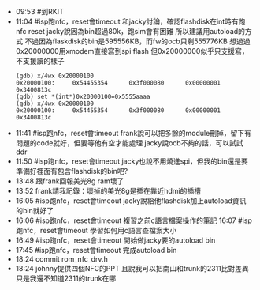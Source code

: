 - 09:53 #到RKIT
- 11:04 #isp跑nfc，reset會timeout
  和jacky討論，確認flashdisk在int時有跑nfc reset
  jacky說因為bin超過80k，跑sim會有困難
  所以建議用autoload的方式
  不過因為flaskdisk的bin是595556KB，而fw的ocb只剩555776KB
  想過過0x20000000用xmodem直接寫到spi flash
  但0x20000000似乎只支援寫，不支援讀的樣子
  ```
  (gdb) x/4wx 0x20000100
  0x20000100:     0x54455354      0x3f000080      0x00000001      0x3400813c
  (gdb) set *(int*)0x20000100=0x5555aaaa
  (gdb) x/4wx 0x20000100
  0x20000100:     0x54455354      0x3f000080      0x00000001      0x3400813c
  ```
- 11:41 #isp跑nfc，reset會timeout
  frank說可以把多餘的module刪掉，留下有問題的code就好，但要等他有空才能處理
  jacky說ocb不夠的話，可以試試ddr
- 11:50 #isp跑nfc，reset會timeout
  jacky也說不用燒進spi，但我的bin還是要準備好裡面有包含flashdisk的bin吧?
- 13:48 跟frank回報美光8g ram壞了
- 13:52 frank請我記錄：壞掉的美光8g是插在靠近hdmi的插槽
- 16:05 #isp跑nfc，reset會timeout
  jacky說給他flashdisk加上autoload資訊的bin就好了
- 16:06 #isp跑nfc，reset會timeout
  複習之前c語言檔案操作的筆記
  16:07 #isp跑nfc，reset會timeout
  學習如何用c語言查檔案大小
- 16:49 #isp跑nfc，reset會timeout
  開始做jacky要的autoload bin
- 17:45 #isp跑nfc，reset會timeout
  完成autoload bin
- 18:24 commit rom_nfc_drv.h
- 18:24 johnny提供四個NFC的PPT
  且說我可以把南山和trunk的2311比對差異
  只是我還不知道2311的trunk在哪
